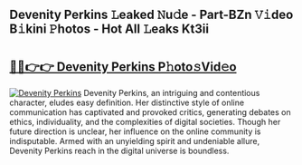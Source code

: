 ## Devenity Perkins 𝙻eaked 𝙽u𝚍e - Part-BZn 𝚅𝚒deo B𝚒kini 𝙿hotos - Hot All 𝙻eaks Kt3ii

# <h2><a href="http://ld2o47.urlbe.top/?page=Devenity+Perkins">🔗🔗👉👉 Devenity Perkins P𝚑oto𝚜Vid𝚎o</a></h2>

[![Devenity Perkins](https://i.imgur.com/eBuTRDB.gif)](http://ld2o47.urlbe.top/?page=Devenity+Perkins)
Devenity Perkins, an intriguing and contentious character, eludes easy definition. Her distinctive style of online communication has captivated and provoked critics, generating debates on ethics, individuality, and the complexities of digital societies. Though her future direction is unclear, her influence on the online community is indisputable. Armed with an unyielding spirit and undeniable allure, Devenity Perkins reach in the digital universe is boundless.
